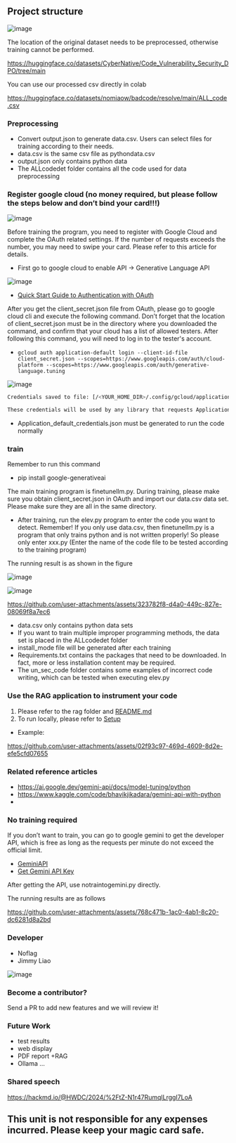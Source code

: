
## Project structure 

![image](https://github.com/user-attachments/assets/4faf920e-cf15-413b-b7b8-a8708921b05f)

The location of the original dataset needs to be preprocessed, otherwise training cannot be performed.

https://huggingface.co/datasets/CyberNative/Code_Vulnerability_Security_DPO/tree/main

You can use our processed csv directly in colab

https://huggingface.co/datasets/nomiaow/badcode/resolve/main/ALL_code.csv

### Preprocessing
+ Convert output.json to generate data.csv. Users can select files for training according to their needs.
+ data.csv is the same csv file as pythondata.csv
+ output.json only contains python data
+ The ALLcodedet folder contains all the code used for data preprocessing

### Register google cloud (no money required, but please follow the steps below and don’t bind your card!!!)

![image](https://github.com/user-attachments/assets/0bd67832-0ba6-4fa1-8ab5-a603b92e212d)


Before training the program, you need to register with Google Cloud and complete the OAuth related settings. If the number of requests exceeds the number, you may need to swipe your card. Please refer to this article for details.
+ First go to google cloud to enable API -> Generative Language API

![image](https://github.com/user-attachments/assets/18be6fa6-ddd4-483e-b64e-c9e1c6401f19)


+ [Quick Start Guide to Authentication with OAuth](https://ai.google.dev/gemini-api/docs/oauth)

After you get the client_secret.json file from OAuth, please go to google cloud cli and execute the following command. Don’t forget that the location of client_secret.json must be in the directory where you downloaded the command, and confirm that your cloud has a list of allowed testers. After following this command, you will need to log in to the tester's account.

+ `gcloud auth application-default login --client-id-file client_secret.json --scopes=https://www.googleapis.com/auth/cloud-platform --scopes=https://www.googleapis.com/auth/generative-language.tuning`

![image](https://github.com/user-attachments/assets/b7af2675-c49d-471a-88de-51649437c28e)


```bash
Credentials saved to file: [/<YOUR_HOME_DIR>/.config/gcloud/application_default_credentials.json]

These credentials will be used by any library that requests Application Default Credentials (ADC).
```
+ Application_default_credentials.json must be generated to run the code normally

### train

Remember to run this command
+ pip install google-generativeai

The main training program is finetunellm.py. During training, please make sure you obtain client_secret.json in OAuth and import our data.csv data set. Please make sure they are all in the same directory.

+ After training, run the elev.py program to enter the code you want to detect. Remember! If you only use data.csv, then finetunellm.py is a program that only trains python and is not written properly! So please only enter xxx.py (Enter the name of the code file to be tested according to the training program)

The running result is as shown in the figure

![image](https://github.com/user-attachments/assets/7af23a6e-a51d-4080-b078-61a71d97a793)

![image](https://github.com/user-attachments/assets/152585e1-b48c-4014-a38d-fcd31a51c86a)

https://github.com/user-attachments/assets/323782f8-d4a0-449c-827e-08069f8a7ec6


+ data.csv only contains python data sets
+ If you want to train multiple improper programming methods, the data set is placed in the ALLcodedet folder
+ install_mode file will be generated after each training
+ Requirements.txt contains the packages that need to be downloaded. In fact, more or less installation content may be required.
+ The un_sec_code folder contains some examples of incorrect code writing, which can be tested when executing elev.py


### Use the RAG application to instrument your code
1. Please refer to the rag folder and [README.md](./rag/README.md)
2. To run locally, please refer to [Setup](./rag/docs/setup.md)

- Example:

https://github.com/user-attachments/assets/02f93c97-469d-4609-8d2e-efe5cfd07655



### Related reference articles
+ https://ai.google.dev/gemini-api/docs/model-tuning/python
+ https://www.kaggle.com/code/bhavikjikadara/gemini-api-with-python
+ 
### No training required
If you don’t want to train, you can go to google gemini to get the developer API, which is free as long as the requests per minute do not exceed the official limit.
+ [GeminiAPI](https://ai.google.dev/gemini-api?gad_source=1&gclid=Cj0KCQjwsPCyBhD4ARIsAPaaRf0hB9zSvwr530f4nt47I5Vr8wfllZyFwQIqlppBKxtoMRwB7iY9lEgaAoo0EALw_wcB&hl=zh-tw)
+ [Get Gemini API Key](https://aistudio.google.com/app/apikey)
  
After getting the API, use notraintogemini.py directly.

The running results are as follows


https://github.com/user-attachments/assets/768c471b-1ac0-4ab1-8c20-dc6281d8a2bd

### Developer
+ Noflag
+ Jimmy Liao

![image](https://github.com/user-attachments/assets/c85edf1c-f8d0-4bc2-8e6a-5792096217d5)

### Become a contributor?
Send a PR to add new features and we will review it!

### Future Work
+ test results
 + web display
 + PDF report
+RAG
+ Ollama
...

### Shared speech

https://hackmd.io/@HWDC/2024/%2FtZ-N1r47RumqlLrggI7LoA


## This unit is not responsible for any expenses incurred. Please keep your magic card safe.
